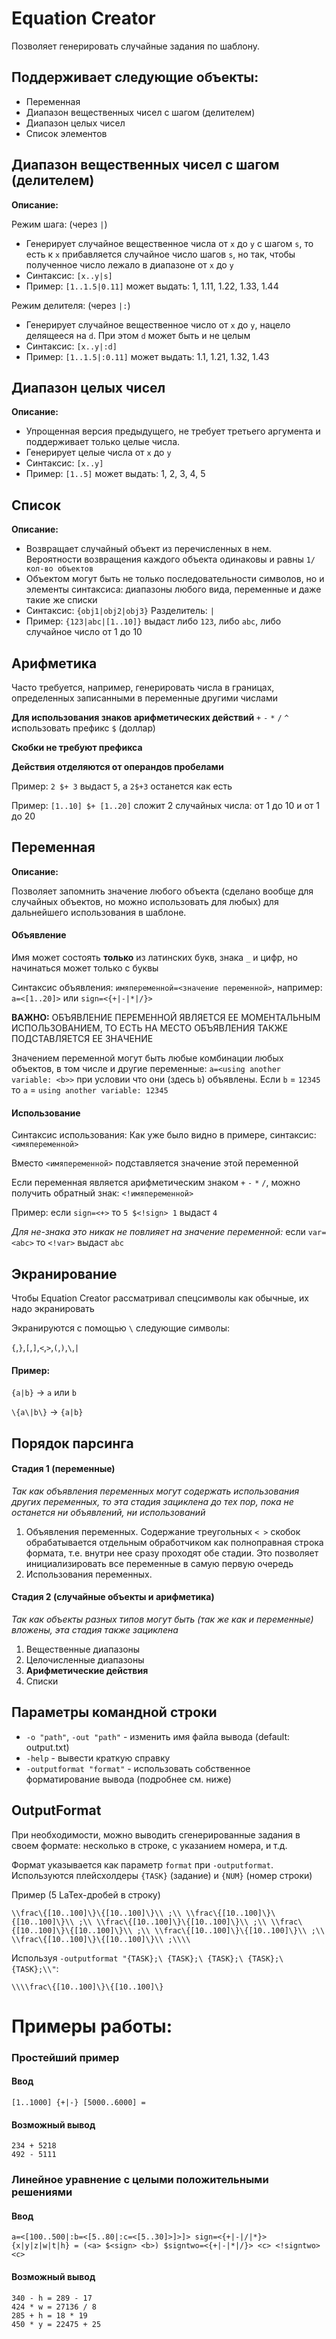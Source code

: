 # Equation Creator
Позволяет генерировать случайные задания по шаблону.

## Поддерживает следующие объекты:
- Переменная
- Диапазон вещественных чисел с шагом (делителем)
- Диапазон целых чисел
- Список элементов

## Диапазон вещественных чисел с шагом (делителем)
**Описание:**

Режим шага: (через `|`)

- Генерирует случайное вещественное числа от `x` до `y` с шагом `s`, то есть к `x` прибавляется случайное число шагов 
  `s`, но так, чтобы полученное число лежало в диапазоне от `x` до `y`
- Синтаксис: `[x..y|s]`
- Пример: `[1..1.5|0.11]` может выдать: 1, 1.11, 1.22, 1.33, 1.44

Режим делителя: (через `|:`)

- Генерирует случайное вещественное число от `x` до `y`, нацело делящееся на `d`. При этом `d` может быть и не целым 
- Синтаксис: `[x..y|:d]`
- Пример: `[1..1.5|:0.11]` может выдать: 1.1, 1.21, 1.32, 1.43

## Диапазон целых чисел
**Описание:**

- Упрощенная версия предыдущего, не требует третьего аргумента и поддерживает только целые числа.
- Генерирует целые числа от `x` до `y`
- Синтаксис: `[x..y]`
- Пример: `[1..5]` может выдать: 1, 2, 3, 4, 5

## Список
**Описание:**

- Возвращает случайный объект из перечисленных в нем. Вероятности возвращения каждого объекта одинаковы и равны 
  `1/кол-во объектов`
- Объектом могут быть не только последовательности символов, но и элементы синтаксиса: диапазоны любого вида, 
  переменные и даже такие же списки
- Синтаксис: `{obj1|obj2|obj3}` Разделитель: `|`
- Пример: `{123|abc|[1..10]}` выдаст либо `123`, либо `abc`, либо случайное число от 1 до 10

## Арифметика

Часто требуется, например, генерировать числа в границах, определенных записанными в переменные другими числами

**Для использования знаков арифметических действий** `+` `-` `*` `/` `^` использовать префикс `$` (доллар)

**Скобки не требуют префикса**

**Действия отделяются от операндов пробелами**

Пример: `2 $+ 3` выдаст `5`, а `2$+3` останется как есть

Пример: `[1..10] $+ [1..20]` сложит 2 случайных числа: от 1 до 10 и от 1 до 20

## Переменная
**Описание:** 

Позволяет запомнить значение любого объекта (сделано вообще для случайных объектов, но можно 
использовать для любых) для дальнейшего использования в шаблоне.

#### Объявление

Имя может состоять **только** из латинских букв, знака `_` и цифр, но начинаться может только с буквы

Синтаксис объявления: `имяпеременной=<значение переменной>`, например: `a=<[1..20]>` или `sign=<{+|-|*|/}>`

  **ВАЖНО:** ОБЪЯВЛЕНИЕ ПЕРЕМЕННОЙ ЯВЛЯЕТСЯ ЕЕ МОМЕНТАЛЬНЫМ ИСПОЛЬЗОВАНИЕМ, ТО ЕСТЬ НА МЕСТО ОБЪЯВЛЕНИЯ ТАКЖЕ 
  ПОДСТАВЛЯЕТСЯ ЕЕ ЗНАЧЕНИЕ

Значением переменной могут быть любые комбинации любых объектов, в том числе и другие переменные: `a=<using another 
variable: <b>>` при условии что они (здесь `b`) объявлены. Если `b` = `12345` то `a` = `using another
variable: 12345`

#### Использование

Синтаксис использования: Как уже было видно в примере, синтаксис: `<имяпеременной>`

Вместо `<имяпеременной>` подставляется значение этой переменной

Если переменная является арифметическим знаком `+` `-` `*` `/`, можно получить обратный знак: `<!имяпеременной>`

Пример: если `sign=<+>` то `5 $<!sign> 1` выдаст `4`

*Для не-знака это никак не повлияет на значение переменной:* если `var=<abc>` то `<!var>` выдаст `abc`

## Экранирование

Чтобы Equation Creator рассматривал спецсимволы как обычные, их надо экранировать

Экранируются с помощью `\` следующие символы:

`{`,`}`,`[`,`]`,`<`,`>`,`(`,`)`,`\`,`|`

#### Пример:

`{a|b}` -> `a` или `b`

`\{a\|b\}` -> `{a|b}`

## Порядок парсинга

#### Стадия 1 (переменные)

*Так как объявления переменных могут содержать использования других переменных, то эта стадия зациклена до тех пор, 
пока не останется ни объявлений, ни использований*

1. Объявления переменных. Содержание треугольных `< >` скобок обрабатывается отдельным обработчиком как полноправная 
   строка формата, т.е. внутри нее сразу проходят обе стадии. Это позволяет инициализировать все переменные в 
   самую первую очередь
2. Использования переменных.

#### Стадия 2 (случайные объекты и арифметика)

*Так как объекты разных типов могут быть (так же как и переменные) вложены, эта стадия также зациклена*

1. Вещественные диапазоны
2. Целочисленные диапазоны
3. **Арифметические действия**
4. Списки

## Параметры командной строки

- `-o "path"`, `-out "path"` - изменить имя файла вывода (default: output.txt)
- `-help` - вывести краткую справку
- `-outputformat "format"` - использовать собственное форматирование вывода (подробнее см. ниже)

## OutputFormat

При необходимости, можно выводить сгенерированные задания в своем формате: несколько в строке, с указанием номера, и т.д.

Формат указывается как параметр `format` при `-outputformat`. Используются плейсхолдеры `{TASK}` (задание) и `{NUM}` (номер строки)

Пример (5 LaTex-дробей в строку)

`\\frac\{[10..100]\}\{[10..100]\}\\ ;\\ \\frac\{[10..100]\}\{[10..100]\}\\ ;\\ \\frac\{[10..100]\}\{[10..100]\}\\ ;\\ \\frac\{[10..100]\}\{[10..100]\}\\ ;\\ \\frac\{[10..100]\}\{[10..100]\}\\ ;\\ \\frac\{[10..100]\}\{[10..100]\}\\ ;\\\\`

Используя `-outputformat "{TASK};\ {TASK};\ {TASK};\ {TASK};\ {TASK};\\"`:

`\\\\frac\{[10..100]\}\{[10..100]\}`

# Примеры работы: 
### Простейший пример
#### Ввод

    [1..1000] {+|-} [5000..6000] = 

#### Возможный вывод

    234 + 5218
    492 - 5111


### Линейное уравнение с целыми положительными решениями
#### Ввод

    a=<[100..500|:b=<[5..80|:c=<[5..30]>]>]> sign=<{+|-|/|*}> {x|y|z|w|t|h} = (<a> $<sign> <b>) $signtwo=<{+|-|*|/}> <c> <!signtwo> <c>

#### Возможный вывод

    340 - h = 289 - 17
    424 * w = 27136 / 8
    285 + h = 18 * 19
    450 * y = 22475 + 25
